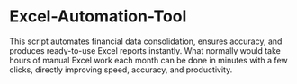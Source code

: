 # Excel-Automation-Tool
This script automates financial data consolidation, ensures accuracy, and produces ready-to-use Excel reports instantly. What normally would take hours of manual Excel work each month can be done in minutes with a few clicks, directly improving speed, accuracy, and productivity.
